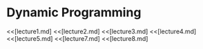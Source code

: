# Dynamic Programming

<<[lecture1.md]
<<[lecture2.md]
<<[lecture3.md]
<<[lecture4.md]
<<[lecture5.md]
<<[lecture7.md]
<<[lecture8.md]
